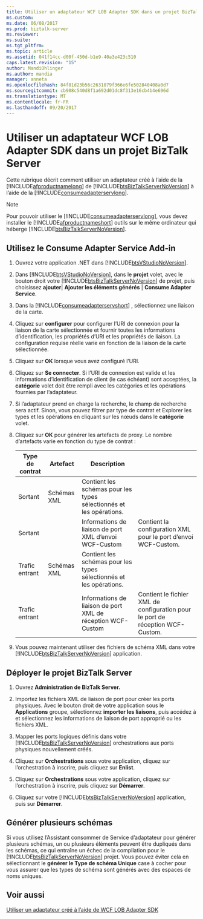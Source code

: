 ```yaml
---
title: Utiliser un adaptateur WCF LOB Adapter SDK dans un projet BizTalk Server | Documents Microsoft
ms.custom: 
ms.date: 06/08/2017
ms.prod: biztalk-server
ms.reviewer: 
ms.suite: 
ms.tgt_pltfrm: 
ms.topic: article
ms.assetid: 041f14cc-d00f-450d-b1e9-40a3e423c510
caps.latest.revision: "15"
author: MandiOhlinger
ms.author: mandia
manager: anneta
ms.openlocfilehash: 84f81d23b56c2631879f366e6fe502840408a0d7
ms.sourcegitcommit: cb908c540d8f1a692d01dc8f313e16cb4b4e696d
ms.translationtype: MT
ms.contentlocale: fr-FR
ms.lasthandoff: 09/20/2017
---
```

# <a name="consume-a-wcf-lob-adapter-sdk-adapter-in-a-biztalk-server-project"></a>Utiliser un adaptateur WCF LOB Adapter SDK dans un projet BizTalk Server
Cette rubrique décrit comment utiliser un adaptateur créé à l’aide de la [!INCLUDE[afproductnamelong](../../includes/afproductnamelong-md.md)] de [!INCLUDE[btsBizTalkServerNoVersion](../../includes/btsbiztalkservernoversion-md.md)] à l’aide de la [!INCLUDE[consumeadapterservlong](../../includes/consumeadapterservlong-md.md)].  
  
> [!NOTE]
>  Pour pouvoir utiliser le [!INCLUDE[consumeadapterservlong](../../includes/consumeadapterservlong-md.md)], vous devez installer le [!INCLUDE[afproductnameshort](../../includes/afproductnameshort-md.md)] outils sur le même ordinateur qui héberge [!INCLUDE[btsBizTalkServerNoVersion](../../includes/btsbiztalkservernoversion-md.md)].  
  
 
## <a name="use-the-consume-adapter-service-add-in"></a>Utilisez le Consume Adapter Service Add-in  
 
  
1.  Ouvrez votre application .NET dans [!INCLUDE[btsVStudioNoVersion](../../includes/btsvstudionoversion-md.md)].  
  
2.  Dans [!INCLUDE[btsVStudioNoVersion](../../includes/btsvstudionoversion-md.md)], dans le **projet** volet, avec le bouton droit votre [!INCLUDE[btsBizTalkServerNoVersion](../../includes/btsbiztalkservernoversion-md.md)] de projet, puis choisissez **ajouter**&#124; **Ajouter les éléments générés** &#124; **Consume Adapter Service**.  
  
3.  Dans la [!INCLUDE[consumeadapterservshort](../../includes/consumeadapterservshort-md.md)] , sélectionnez une liaison de la carte.  
  
4.  Cliquez sur **configurer** pour configurer l’URI de connexion pour la liaison de la carte sélectionnée et fournir toutes les informations d’identification, les propriétés d’URI et les propriétés de liaison. La configuration requise réelle varie en fonction de la liaison de la carte sélectionnée.  
  
5.  Cliquez sur **OK** lorsque vous avez configuré l’URI.  
  
6.  Cliquez sur **Se connecter**. Si l’URI de connexion est valide et les informations d’identification de client (le cas échéant) sont acceptées, la **catégorie** volet doit être rempli avec les catégories et les opérations fournies par l’adaptateur.  
  
7.  Si l’adaptateur prend en charge la recherche, le champ de recherche sera actif. Sinon, vous pouvez filtrer par type de contrat et Explorer les types et les opérations en cliquant sur les nœuds dans le **catégorie** volet.  
  
8.  Cliquez sur **OK** pour générer les artefacts de proxy. Le nombre d’artefacts varie en fonction du type de contrat :  
  
    |Type de contrat|Artefact| Description||  
    |-------------------|--------------|-----------------|-|  
    |Sortant|Schémas XML|Contient les schémas pour les types sélectionnés et les opérations.||  
    |Sortant||Informations de liaison de port XML d’envoi WCF-Custom|Contient la configuration XML pour le port d’envoi WCF-Custom.|  
    |Trafic entrant|Schémas XML|Contient les schémas pour les types sélectionnés et les opérations.||  
    |Trafic entrant||Informations de liaison de port XML de réception WCF-Custom|Contient le fichier XML de configuration pour le port de réception WCF-Custom.|  
  
9. Vous pouvez maintenant utiliser des fichiers de schéma XML dans votre [!INCLUDE[btsBizTalkServerNoVersion](../../includes/btsbiztalkservernoversion-md.md)] application.  
  
## <a name="deploy-the-biztalk-server-project"></a>Déployer le projet BizTalk Server  
  
1.  Ouvrez **Administration de BizTalk Server.**  
  
2.  Importez les fichiers XML de liaison de port pour créer les ports physiques. Avec le bouton droit de votre application sous le **Applications** groupe, sélectionnez **importer les liaisons**, puis accédez à et sélectionnez les informations de liaison de port approprié ou les fichiers XML.  
  
3.  Mapper les ports logiques définis dans votre [!INCLUDE[btsBizTalkServerNoVersion](../../includes/btsbiztalkservernoversion-md.md)] orchestrations aux ports physiques nouvellement créés.  
  
4.  Cliquez sur **Orchestrations** sous votre application, cliquez sur l’orchestration à inscrire, puis cliquez sur **Enlist**.  
  
5.  Cliquez sur **Orchestrations** sous votre application, cliquez sur l’orchestration à inscrire, puis cliquez sur **Démarrer**.  
  
6.  Cliquez sur votre [!INCLUDE[btsBizTalkServerNoVersion](../../includes/btsbiztalkservernoversion-md.md)] application, puis sur **Démarrer**.  
  
## <a name="generate-multiple-schemas"></a>Générer plusieurs schémas  
 Si vous utilisez l’Assistant consommer de Service d’adaptateur pour générer plusieurs schémas, un ou plusieurs éléments peuvent être dupliqués dans les schémas, ce qui entraîne un échec de la compilation pour le [!INCLUDE[btsBizTalkServerNoVersion](../../includes/btsbiztalkservernoversion-md.md)] projet. Vous pouvez éviter cela en sélectionnant le **générer le Type de schéma Unique** case à cocher pour vous assurer que les types de schéma sont générés avec des espaces de noms uniques.  
  
## <a name="see-also"></a>Voir aussi  
 [Utiliser un adaptateur créé à l’aide de WCF LOB Adapter SDK](../../adapters-and-accelerators/wcf-lob-adapter-sdk/consume-an-adapter-created-using-the-wcf-lob-adapter-sdk.md)
